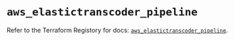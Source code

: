 # `aws_elastictranscoder_pipeline`

Refer to the Terraform Registory for docs: [`aws_elastictranscoder_pipeline`](https://registry.terraform.io/providers/hashicorp/aws/5.15.0/docs/resources/elastictranscoder_pipeline).
